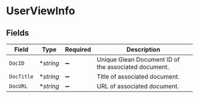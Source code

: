 # UserViewInfo


## Fields

| Field                                                | Type                                                 | Required                                             | Description                                          |
| ---------------------------------------------------- | ---------------------------------------------------- | ---------------------------------------------------- | ---------------------------------------------------- |
| `DocID`                                              | **string*                                            | :heavy_minus_sign:                                   | Unique Glean Document ID of the associated document. |
| `DocTitle`                                           | **string*                                            | :heavy_minus_sign:                                   | Title of associated document.                        |
| `DocURL`                                             | **string*                                            | :heavy_minus_sign:                                   | URL of associated document.                          |